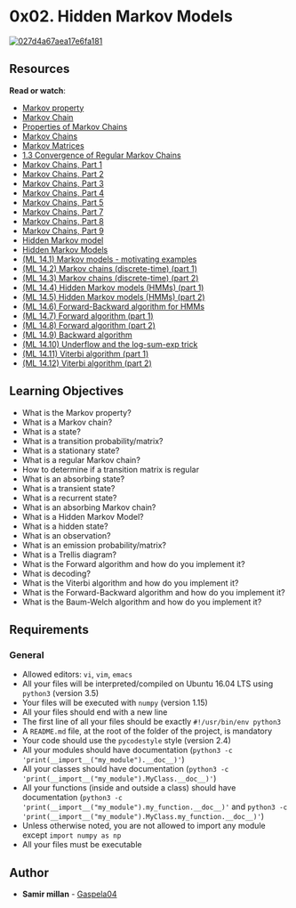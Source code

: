 <h1 class="gap">0x02. Hidden Markov Models</h1>

<article id="description" class="gap formatted-content">
    <p><a href="https://ibb.co/b6D06tX"><img src="https://i.ibb.co/XWMQWHt/027d4a67aea17e6fa181.jpg" alt="027d4a67aea17e6fa181" border="0"></a></p>

<h2>Resources</h2>

<p><strong>Read or watch</strong>:</p>

<ul>
<li><a href="/rltoken/F7v-6UX8GSo7tcrLuj3pTg" title="Markov property" target="_blank">Markov property</a></li>
<li><a href="/rltoken/pJySWk8zYyiFBbXha1v9Uw" title="Markov Chain" target="_blank">Markov Chain</a></li>
<li><a href="/rltoken/tJPuYPGZmTCCiajHOHzHPg" title="Properties of Markov Chains" target="_blank">Properties of Markov Chains</a></li>
<li><a href="/rltoken/ek3QosV9fS9Ep7hF7Z8UNA" title="Markov Chains" target="_blank">Markov Chains</a></li>
<li><a href="/rltoken/ismECln2KQ_NWqlhDi4SOA" title="Markov Matrices" target="_blank">Markov Matrices</a></li>
<li><a href="/rltoken/-P79YH94sPDmW3witwXEgA" title="1.3 Convergence of Regular Markov Chains" target="_blank">1.3 Convergence of Regular Markov Chains</a></li>
<li><a href="/rltoken/Gphacn9fdFCQFGMeMyYxlg" title="Markov Chains, Part 1" target="_blank">Markov Chains, Part 1</a></li>
<li><a href="/rltoken/flDg5iw0va1FhUjsMFHgdg" title="Markov Chains, Part 2" target="_blank">Markov Chains, Part 2</a></li>
<li><a href="/rltoken/zRg0ddD8arH7F1hiOlaNiA" title="Markov Chains, Part 3" target="_blank">Markov Chains, Part 3</a></li>
<li><a href="/rltoken/AD3VcrR0vmdPkLIHFCWd2Q" title="Markov Chains, Part 4" target="_blank">Markov Chains, Part 4</a></li>
<li><a href="/rltoken/V7XdIdjg5NJpuWgV_tVk3A" title="Markov Chains, Part 5" target="_blank">Markov Chains, Part 5</a></li>
<li><a href="/rltoken/Iyup5UA69u1UYzIsgcn4Fg" title="Markov Chains, Part 7" target="_blank">Markov Chains, Part 7</a></li>
<li><a href="/rltoken/wXvkFVOTl3NOKWgT63odOw" title="Markov Chains, Part 8" target="_blank">Markov Chains, Part 8</a></li>
<li><a href="/rltoken/UC94QIzIwcX280YAvJTJUA" title="Markov Chains, Part 9" target="_blank">Markov Chains, Part 9</a></li>
<li><a href="/rltoken/Qg8C9pzP1Yr4P8bxECb7pQ" title="Hidden Markov model" target="_blank">Hidden Markov model</a></li>
<li><a href="/rltoken/D4kPhrRbShrDWSANnlJdkQ" title="Hidden Markov Models" target="_blank">Hidden Markov Models</a></li>
<li><a href="/rltoken/CpcwO0SbMD05S7IOfc3jeA" title="(ML 14.1) Markov models - motivating examples" target="_blank">(ML 14.1) Markov models - motivating examples</a></li>
<li><a href="/rltoken/C-TgJ6CKgBUbL3yxfvJHqA" title="(ML 14.2) Markov chains (discrete-time) (part 1)" target="_blank">(ML 14.2) Markov chains (discrete-time) (part 1)</a></li>
<li><a href="/rltoken/zMjTTG-qtP0QfcbYXFujUg" title="(ML 14.3) Markov chains (discrete-time) (part 2)" target="_blank">(ML 14.3) Markov chains (discrete-time) (part 2)</a></li>
<li><a href="/rltoken/tMsk_K-n0mYOtsthhBrQcg" title="(ML 14.4) Hidden Markov models (HMMs) (part 1)" target="_blank">(ML 14.4) Hidden Markov models (HMMs) (part 1)</a></li>
<li><a href="/rltoken/2k8q4yyclHlMoE83WhKf8g" title="(ML 14.5) Hidden Markov models (HMMs) (part 2)" target="_blank">(ML 14.5) Hidden Markov models (HMMs) (part 2)</a></li>
<li><a href="/rltoken/Qljf3X5iH7oaKWuF2I165A" title="(ML 14.6) Forward-Backward algorithm for HMMs" target="_blank">(ML 14.6) Forward-Backward algorithm for HMMs</a></li>
<li><a href="/rltoken/Tc6D_BMgvdxMWGoBtvo-Nw" title="(ML 14.7) Forward algorithm (part 1)" target="_blank">(ML 14.7) Forward algorithm (part 1)</a></li>
<li><a href="/rltoken/AMUSX-wBTAeTsvJKFlOiIQ" title="(ML 14.8) Forward algorithm (part 2)" target="_blank">(ML 14.8) Forward algorithm (part 2)</a></li>
<li><a href="/rltoken/GuKHZZ4HNUS-xnbwBf8YsQ" title="(ML 14.9) Backward algorithm" target="_blank">(ML 14.9) Backward algorithm</a></li>
<li><a href="/rltoken/uZ3KdzsuS0YmbvxDD2G-NQ" title="(ML 14.10) Underflow and the log-sum-exp trick" target="_blank">(ML 14.10) Underflow and the log-sum-exp trick</a></li>
<li><a href="/rltoken/UAmz_LJdG5w3sS_8xSAsGg" title="(ML 14.11) Viterbi algorithm (part 1)" target="_blank">(ML 14.11) Viterbi algorithm (part 1)</a></li>
<li><a href="/rltoken/c0LxuyQ8HeprSObqEVkTQA" title="(ML 14.12) Viterbi algorithm (part 2)" target="_blank">(ML 14.12) Viterbi algorithm (part 2)</a></li>
</ul>

<h2>Learning Objectives</h2>

<ul>
<li>What is the Markov property?</li>
<li>What is a Markov chain?</li>
<li>What is a state?</li>
<li>What is a transition probability/matrix?</li>
<li>What is a stationary state?</li>
<li>What is a regular Markov chain?</li>
<li>How to determine if a transition matrix is regular</li>
<li>What is an absorbing state?</li>
<li>What is a transient state?</li>
<li>What is a recurrent state?</li>
<li>What is an absorbing Markov chain?</li>
<li>What is a Hidden Markov Model?</li>
<li>What is a hidden state?</li>
<li>What is an observation?</li>
<li>What is an emission probability/matrix?</li>
<li>What is a Trellis diagram?</li>
<li>What is the Forward algorithm and how do you implement it?</li>
<li>What is decoding?</li>
<li>What is the Viterbi algorithm and how do you implement it?</li>
<li>What is the Forward-Backward algorithm and how do you implement it?</li>
<li>What is the Baum-Welch algorithm and how do you implement it?</li>
</ul>

<h2>Requirements</h2>

<h3>General</h3>

<ul>
<li>Allowed editors: <code>vi</code>, <code>vim</code>, <code>emacs</code></li>
<li>All your files will be interpreted/compiled on Ubuntu 16.04 LTS using <code>python3</code> (version 3.5)</li>
<li>Your files will be executed with <code>numpy</code> (version 1.15)</li>
<li>All your files should end with a new line</li>
<li>The first line of all your files should be exactly <code>#!/usr/bin/env python3</code></li>
<li>A <code>README.md</code> file, at the root of the folder of the project, is mandatory</li>
<li>Your code should use the <code>pycodestyle</code> style (version 2.4)</li>
<li>All your modules should have documentation (<code>python3 -c 'print(__import__("my_module").__doc__)'</code>)</li>
<li>All your classes should have documentation (<code>python3 -c 'print(__import__("my_module").MyClass.__doc__)'</code>)</li>
<li>All your functions (inside and outside a class) should have documentation (<code>python3 -c 'print(__import__("my_module").my_function.__doc__)'</code> and <code>python3 -c 'print(__import__("my_module").MyClass.my_function.__doc__)'</code>)</li>
<li>Unless otherwise noted, you are not allowed to import any module except <code>import numpy as np</code></li>
<li>All your files must be executable</li>
</ul>

  </article>

## Author
* **Samir millan** - [Gaspela04](https://github.com/Gaspela04)
